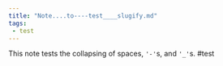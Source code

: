 ```yaml
---
title: "Note....to----test____slugify.md"
tags:
 - test
---
```

This note tests the collapsing of spaces, `'-'`s, and `'_'`s.
#test
<!-- Modified 2024-03-23:17:20:58 -->
